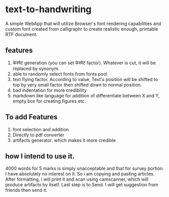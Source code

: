 # text-to-handwriting

A simple WebApp that will utilize Browser's font rendering capabilities and custom font created from calligraphr to create realistic enough, printable RTF document. 

## features
1. केरमेट generation (you can set केरमेट factor). Whatever is cut, it will be replaced by synonym. 
2. able to randomly select fonts from fonts pool
3. text flying factor. According to value, Text's position will be shifted to top by very small factor then shifted down to normal position.
4. bad indentation for more credibility
5. markdown like language for addition of differentiate between X and Y, empty box for creating figures etc.

## To add Features
1. font selection and addition
2. Directly to pdf converter
3. artifacts generator. which makes it more credible

## how I intend to use it.
4000 words for 5 marks is simply unacceptable and that for survey portion. I have absolutely no interest on it. So i am copying and pasting articles. After formatting, i will print it and scan using camscanner, which will produce artifacts by itself. 
Last step is to Send. I will get suggestion from friends then send it. 
